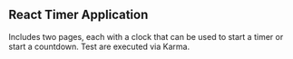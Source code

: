 ## React Timer Application

Includes two pages, each with a clock that can be used to start a timer or start a countdown. Test are executed via Karma.
